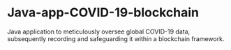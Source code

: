 # Java-app-COVID-19-blockchain
Java application to meticulously oversee global COVID-19 data, subsequently recording and safeguarding it within a blockchain framework.
